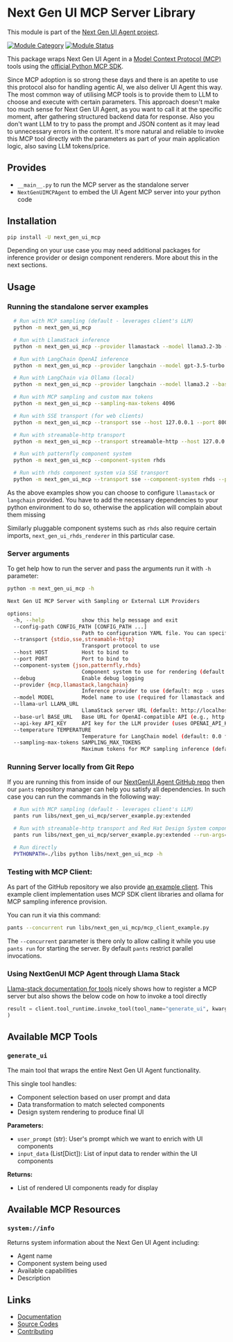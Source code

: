 # Next Gen UI MCP Server Library

This module is part of the [Next Gen UI Agent project](https://github.com/RedHat-UX/next-gen-ui-agent).

[![Module Category](https://img.shields.io/badge/Module%20Category-AI%20Protocol-red)](https://github.com/RedHat-UX/next-gen-ui-agent)
[![Module Status](https://img.shields.io/badge/Module%20Status-Tech%20Preview-orange)](https://github.com/RedHat-UX/next-gen-ui-agent)

This package wraps Next Gen UI Agent in a [Model Context Protocol (MCP)](https://modelcontextprotocol.io) tools using the [official Python MCP SDK](https://modelcontextprotocol.io/docs/sdk).

Since MCP adoption is so strong these days and there is an apetite to use this protocol also for handling agentic AI, we also deliver UI Agent this way. The most common way of utilising MCP tools is to provide them to LLM to choose and execute with certain parameters. This approach doesn't make too much sense for Next Gen UI Agent, as you want to call it at the specific moment, after gathering structured backend data for response. 
Also you don't want LLM to try to pass the prompt and JSON content as it may lead to unnecessary errors in the content. 
It's more natural and reliable to invoke this MCP tool directly with the parameters as part of your main application logic, also saving LLM tokens/price.

## Provides

* `__main__.py` to run the MCP server as the standalone server
* `NextGenUIMCPAgent` to embed the UI Agent MCP server into your python code

## Installation

```sh
pip install -U next_gen_ui_mcp
```

Depending on your use case you may need additional packages for inference provider or design component renderers. More about this in the next sections.

## Usage

### Running the standalone server examples

```bash
  # Run with MCP sampling (default - leverages client's LLM)
  python -m next_gen_ui_mcp

  # Run with LlamaStack inference
  python -m next_gen_ui_mcp --provider llamastack --model llama3.2-3b --llama-url http://localhost:5001

  # Run with LangChain OpenAI inference
  python -m next_gen_ui_mcp --provider langchain --model gpt-3.5-turbo

  # Run with LangChain via Ollama (local)
  python -m next_gen_ui_mcp --provider langchain --model llama3.2 --base-url http://localhost:11434/v1 --api-key ollama

  # Run with MCP sampling and custom max tokens
  python -m next_gen_ui_mcp --sampling-max-tokens 4096

  # Run with SSE transport (for web clients)
  python -m next_gen_ui_mcp --transport sse --host 127.0.0.1 --port 8000

  # Run with streamable-http transport
  python -m next_gen_ui_mcp --transport streamable-http --host 127.0.0.1 --port 8000

  # Run with patternfly component system
  python -m next_gen_ui_mcp --component-system rhds

  # Run with rhds component system via SSE transport
  python -m next_gen_ui_mcp --transport sse --component-system rhds --port 8000
```

As the above examples show you can choose to configure `llamastack` or `langchain` provided. You have to add the necessary dependencies to your python environment to do so, otherwise the application will complain about them missing

Similarly pluggable component systems such as `rhds` also require certain imports, `next_gen_ui_rhds_renderer` in this particular case.

### Server arguments

To get help how to run the server and pass the arguments run it with `-h` parameter:

```sh
python -m next_gen_ui_mcp -h

Next Gen UI MCP Server with Sampling or External LLM Providers

options:
  -h, --help            show this help message and exit
  --config-path CONFIG_PATH [CONFIG_PATH ...]
                        Path to configuration YAML file. You can specify multiple config files by repeating same parameter or passing comma separated value.
  --transport {stdio,sse,streamable-http}
                        Transport protocol to use
  --host HOST           Host to bind to
  --port PORT           Port to bind to
  --component-system {json,patternfly,rhds}
                        Component system to use for rendering (default: json)
  --debug               Enable debug logging
  --provider {mcp,llamastack,langchain}
                        Inference provider to use (default: mcp - uses MCP sampling)
  --model MODEL         Model name to use (required for llamastack and langchain)
  --llama-url LLAMA_URL
                        LlamaStack server URL (default: http://localhost:5001)
  --base-url BASE_URL   Base URL for OpenAI-compatible API (e.g., http://localhost:11434/v1 for Ollama)
  --api-key API_KEY     API key for the LLM provider (uses OPENAI_API_KEY env var if not provided)
  --temperature TEMPERATURE
                        Temperature for LangChain model (default: 0.0 for deterministic responses)
  --sampling-max-tokens SAMPLING_MAX_TOKENS
                        Maximum tokens for MCP sampling inference (default: 2048)
```

### Running Server locally from Git Repo

If you are running this from inside of our [NextGenUI Agent GitHub repo](https://github.com/RedHat-UX/next-gen-ui-agent) then our `pants` repository manager can help you satisfy all dependencies. In such case you can run the commands in the following way:

```bash
  # Run with MCP sampling (default - leverages client's LLM)
  pants run libs/next_gen_ui_mcp/server_example.py:extended

  # Run with streamable-http transport and Red Hat Design System component system for rendering
  pants run libs/next_gen_ui_mcp/server_example.py:extended --run-args="--transport streamable-http --component-system rhds"

  # Run directly
  PYTHONPATH=./libs python libs/next_gen_ui_mcp -h
```

### Testing with MCP Client:

As part of the GitHub repository we also provide [an example client](https://github.com/RedHat-UX/next-gen-ui-agent/blob/main/libs/next_gen_ui_mcp/mcp_client_example.py). This example client implementation uses MCP SDK client libraries and ollama for MCP sampling inference provision.

You can run it via this command:

```bash
pants --concurrent run libs/next_gen_ui_mcp/mcp_client_example.py
```
The `--concurrent` parameter is there only to allow calling it while you use `pants run` for starting the server. By default `pants` restrict parallel invocations.

### Using NextGenUI MCP Agent through Llama Stack

[Llama-stack documentation for tools](https://llama-stack.readthedocs.io/en/latest/building_applications/tools.html) nicely shows how to register a MCP server but also shows the below code on how to invoke a tool directly

```python
result = client.tool_runtime.invoke_tool(tool_name="generate_ui", kwargs=input_data)
)
```

## Available MCP Tools

### `generate_ui`
The main tool that wraps the entire Next Gen UI Agent functionality.

This single tool handles:

- Component selection based on user prompt and data
- Data transformation to match selected components  
- Design system rendering to produce final UI

**Parameters:**

- `user_prompt` (str): User's prompt which we want to enrich with UI components
- `input_data` (List[Dict]): List of input data to render within the UI components

**Returns:**

- List of rendered UI components ready for display

## Available MCP Resources

### `system://info`
Returns system information about the Next Gen UI Agent including:
- Agent name
- Component system being used
- Available capabilities
- Description

## Links

* [Documentation](https://redhat-ux.github.io/next-gen-ui-agent/guide/ai_apps_binding/mcp-library/)
* [Source Codes](https://github.com/RedHat-UX/next-gen-ui-agent/tree/main/libs/next_gen_ui_mcp)
* [Contributing](https://redhat-ux.github.io/next-gen-ui-agent/development/contributing/)
